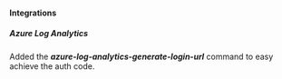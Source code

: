 
#### Integrations
##### Azure Log Analytics
Added the ***azure-log-analytics-generate-login-url*** command to easy achieve the auth code.

